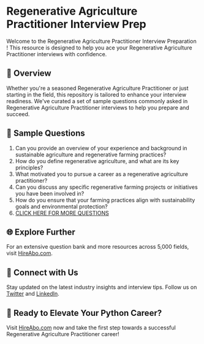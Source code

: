 # Regenerative Agriculture Practitioner Interview Prep

Welcome to the Regenerative Agriculture Practitioner Interview Preparation ! This resource is designed to help you ace your Regenerative Agriculture Practitioner interviews with confidence.

## 🚀 Overview

Whether you're a seasoned Regenerative Agriculture Practitioner or just starting in the field, this repository is tailored to enhance your interview readiness. We've curated a set of sample questions commonly asked in Regenerative Agriculture Practitioner interviews to help you prepare and succeed.

## 📝 Sample Questions

1. Can you provide an overview of your experience and background in sustainable agriculture and regenerative farming practices?
2. How do you define regenerative agriculture, and what are its key principles?
3. What motivated you to pursue a career as a regenerative agriculture practitioner?
4. Can you discuss any specific regenerative farming projects or initiatives you have been involved in?
5. How do you ensure that your farming practices align with sustainability goals and environmental protection?
6. [CLICK HERE FOR MORE QUESTIONS](https://hireabo.com/job/10_4_8/Regenerative%20Agriculture%20Practitioner)

## 🌐 Explore Further

For an extensive question bank and more resources across 5,000 fields, visit [HireAbo.com](https://www.hireabo.com).

## 📱 Connect with Us

Stay updated on the latest industry insights and interview tips. Follow us on [Twitter](https://twitter.com/hireabo) and [LinkedIn](https://www.linkedin.com/in/hire-abo-3609972a8/).

## 🚀 Ready to Elevate Your Python Career?

Visit [HireAbo.com](https://www.hireabo.com) now and take the first step towards a successful Regenerative Agriculture Practitioner career!